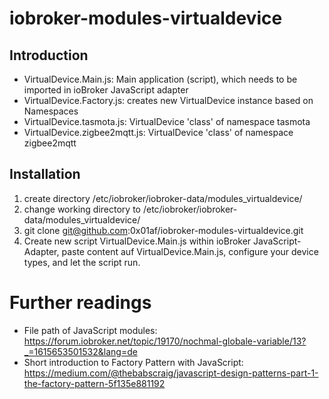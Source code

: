 # iobroker-modules-virtualdevice

## Introduction

* VirtualDevice.Main.js: Main application (script), which needs to be imported in ioBroker JavaScript adapter
* VirtualDevice.Factory.js: creates new VirtualDevice instance based on Namespaces
* VirtualDevice.tasmota.js: VirtualDevice 'class' of namespace tasmota
* VirtualDevice.zigbee2mqtt.js: VirtualDevice 'class' of namespace zigbee2mqtt

## Installation
1. create directory /etc/iobroker/iobroker-data/modules_virtualdevice/
2. change working directory to /etc/iobroker/iobroker-data/modules_virtualdevice/
3. git clone git@github.com:0x01af/iobroker-modules-virtualdevice.git
4. Create new script VirtualDevice.Main.js within ioBroker JavaScript-Adapter, paste content auf VirtualDevice.Main.js, configure your device types, and let the script run.

# Further readings
- File path of JavaScript modules: https://forum.iobroker.net/topic/19170/nochmal-globale-variable/13?_=1615653501532&lang=de
- Short introduction to Factory Pattern with JavaScript: https://medium.com/@thebabscraig/javascript-design-patterns-part-1-the-factory-pattern-5f135e881192
